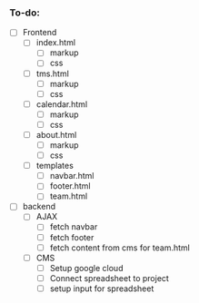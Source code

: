 ### To-do:
- [ ] Frontend
  - [ ] index.html
    - [ ] markup
    - [ ] css
  - [ ] tms.html
    - [ ] markup
    - [ ] css
  - [ ] calendar.html
    - [ ] markup
    - [ ] css
  - [ ] about.html
    - [ ] markup
    - [ ] css
  - [ ] templates
    - [ ] navbar.html
    - [ ] footer.html
    - [ ] team.html
- [ ] backend
  - [ ] AJAX
    - [ ] fetch navbar
    - [ ] fetch footer
    - [ ] fetch content from cms for team.html
  - [ ] CMS
    - [ ] Setup google cloud
    - [ ] Connect spreadsheet to project
    - [ ] setup input for spreadsheet